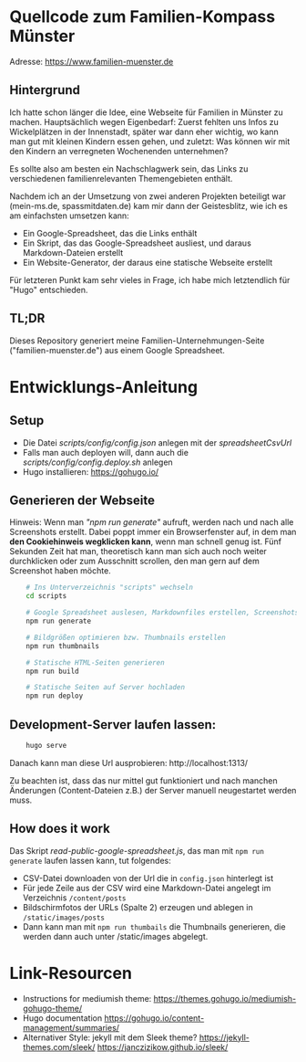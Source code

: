 
# Quellcode zum Familien-Kompass Münster

Adresse:
    https://www.familien-muenster.de

## Hintergrund

Ich hatte schon länger die Idee, eine Webseite für Familien in Münster zu machen. Hauptsächlich wegen Eigenbedarf: Zuerst fehlten uns Infos zu Wickelplätzen in der Innenstadt, später war dann eher wichtig, wo kann man gut mit kleinen Kindern essen gehen, und zuletzt: Was können wir mit den Kindern an verregneten Wochenenden unternehmen?

Es sollte also am besten ein Nachschlagwerk sein, das Links zu verschiedenen familienrelevanten Themengebieten enthält.

Nachdem ich an der Umsetzung von zwei anderen Projekten beteiligt war (mein-ms.de, spassmitdaten.de) kam mir dann der Geistesblitz, wie ich es am einfachsten umsetzen kann:
 * Ein Google-Spreadsheet, das die Links enthält
 * Ein Skript, das das Google-Spreadsheet ausliest, und daraus Markdown-Dateien erstellt
 * Ein Website-Generator, der daraus eine statische Webseite erstellt

Für letzteren Punkt kam sehr vieles in Frage, ich habe mich letztendlich für "Hugo" entschieden.

## TL;DR

Dieses Repository generiert meine Familien-Unternehmungen-Seite ("familien-muenster.de") aus einem Google Spreadsheet.


# Entwicklungs-Anleitung

## Setup

* Die Datei _scripts/config/config.json_ anlegen mit der *spreadsheetCsvUrl*
* Falls man auch deployen will, dann auch die _scripts/config/config.deploy.sh_ anlegen
* Hugo installieren: https://gohugo.io/

## Generieren der Webseite

Hinweis: Wenn man *"npm run generate"* aufruft, werden nach und nach alle Screenshots erstellt. Dabei poppt immer ein Browserfenster auf, in dem man **den Cookiehinweis wegklicken kann**, wenn man schnell genug ist. Fünf Sekunden Zeit hat man, theoretisch kann man sich auch noch weiter durchklicken oder zum Ausschnitt scrollen, den man gern auf dem Screenshot haben möchte.

```bash
    # Ins Unterverzeichnis "scripts" wechseln
    cd scripts

    # Google Spreadsheet auslesen, Markdownfiles erstellen, Screenshots erzeugen
    npm run generate

    # Bildgrößen optimieren bzw. Thumbnails erstellen
    npm run thumbnails

    # Statische HTML-Seiten generieren
    npm run build

    # Statische Seiten auf Server hochladen
    npm run deploy
```

## Development-Server laufen lassen:

```bash
    hugo serve
```

Danach kann man diese Url ausprobieren:  http://localhost:1313/

Zu beachten ist, dass das nur mittel gut funktioniert und nach manchen Änderungen (Content-Dateien z.B.) der Server manuell neugestartet werden muss.

## How does it work

Das Skript *read-public-google-spreadsheet.js*, das man mit `npm run generate` laufen lassen kann, tut folgendes:

* CSV-Datei downloaden von der Url die in `config.json` hinterlegt ist
* Für jede Zeile aus der CSV wird eine Markdown-Datei angelegt im Verzeichnis `/content/posts`
* Bildschirmfotos der URLs (Spalte 2) erzeugen und ablegen in `/static/images/posts`
* Dann kann man mit `npm run thumbails` die Thumbnails generieren, die werden dann auch unter /static/images abgelegt.

# Link-Resourcen

* Instructions for mediumish theme: https://themes.gohugo.io/mediumish-gohugo-theme/
* Hugo documentation https://gohugo.io/content-management/summaries/
* Alternativer Style: jekyll mit dem Sleek theme? https://jekyll-themes.com/sleek/  https://janczizikow.github.io/sleek/
